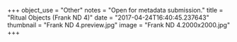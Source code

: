 +++
object_use = "Other"
notes = "Open for metadata submission."
title = "Ritual Objects (Frank ND 4)"
date = "2017-04-24T16:40:45.237643"
thumbnail = "Frank ND 4.preview.jpg"
image = "Frank ND 4.2000x2000.jpg"
+++
